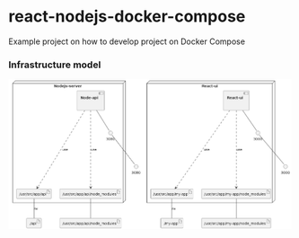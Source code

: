 # react-nodejs-docker-compose
Example project on how to develop project on Docker Compose


### Infrastructure model

![Infrastructure model](.infragenie/infrastructure_model.png)
